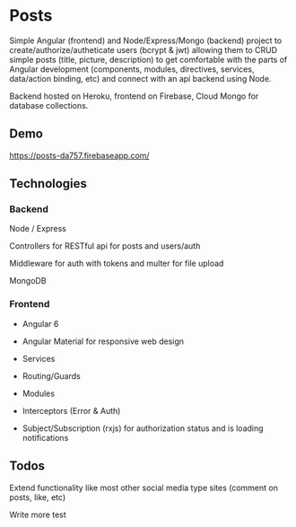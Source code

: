 # Posts

Simple Angular (frontend) and Node/Express/Mongo (backend) project to create/authorize/autheticate users (bcrypt & jwt) allowing them to CRUD simple posts (title, picture, description) to get comfortable with the parts of Angular development (components, modules, directives, services, data/action binding, etc) and connect with an api backend using Node.

Backend hosted on Heroku, frontend on Firebase, Cloud Mongo for database collections.

## Demo

https://posts-da757.firebaseapp.com/

## Technologies

### Backend

Node / Express

Controllers for RESTful api for posts and users/auth

Middleware for auth with tokens and multer for file upload

MongoDB

### Frontend

- Angular 6

- Angular Material for responsive web design

- Services

- Routing/Guards

- Modules

- Interceptors (Error & Auth)

- Subject/Subscription (rxjs) for authorization status and is loading notifications

## Todos

Extend functionality like most other social media type sites (comment on posts, like, etc)

Write more test
